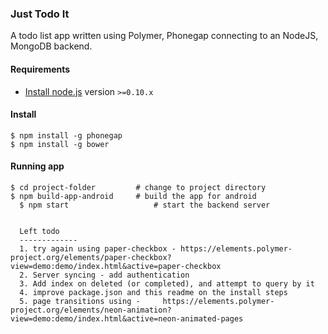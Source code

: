 ### Just Todo It

A todo list app written using Polymer, Phonegap connecting to an NodeJS, MongoDB backend.

#### Requirements

- [Install node.js](http://nodejs.org/) version `>=0.10.x`

#### Install

    $ npm install -g phonegap
    $ npm install -g bower

#### Running app

    $ cd project-folder			# change to project directory
    $ npm build-app-android		# build the app for android				 
	  $ npm start					# start the backend server
	  
	  
	  Left todo
	  -------------
	  1. try again using paper-checkbox - https://elements.polymer-project.org/elements/paper-checkbox?view=demo:demo/index.html&active=paper-checkbox
	  2. Server syncing - add authentication
	  3. Add index on deleted (or completed), and attempt to query by it
	  4. improve package.json and this readme on the install steps
	  5. page transitions using - 	  https://elements.polymer-project.org/elements/neon-animation?view=demo:demo/index.html&active=neon-animated-pages
	  
